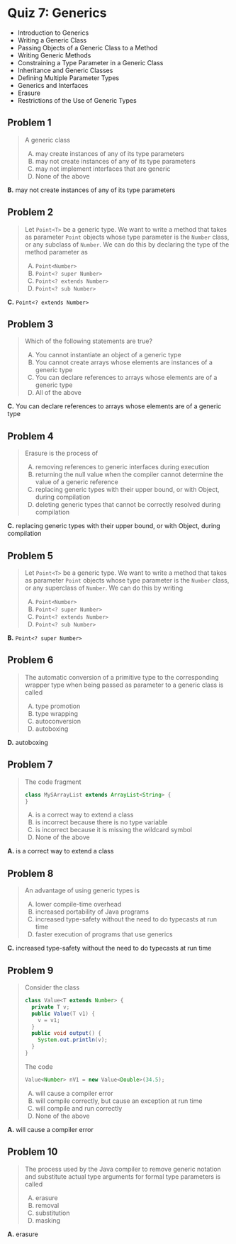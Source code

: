<style type="text/css">ol { list-style-type: upper-alpha; }</style>

# Quiz 7: Generics

- Introduction to Generics
- Writing a Generic Class
- Passing Objects of a Generic Class to a Method
- Writing Generic Methods
- Constraining a Type Parameter in a Generic Class
- Inheritance and Generic Classes
- Defining Multiple Parameter Types
- Generics and Interfaces
- Erasure
- Restrictions of the Use of Generic Types

## Problem 1

> A generic class
>
> 1.  may create instances of any of its type parameters
> 1.  may not create instances of any of its type parameters
> 1.  may not implement interfaces that are generic
> 1.  None of the above

**B.** may not create instances of any of its type parameters

## Problem 2

> Let `Point<T>` be a generic type. We want to write a method that takes as
  parameter `Point` objects whose type parameter is the `Number` class, or any
  subclass of `Number`. We can do this by declaring the type of the method
  parameter as
>
> 1.  `Point<Number>`
> 1.  `Point<? super Number>`
> 1.  `Point<? extends Number>`
> 1.  `Point<? sub Number>`

**C.** `Point<? extends Number>`

## Problem 3

> Which of the following statements are true?
>
> 1.  You cannot instantiate an object of a generic type
> 1.  You cannot create arrays whose elements are instances of a generic type
> 1.  You can declare references to arrays whose elements are of a generic type
> 1.  All of the above

**C.** You can declare references to arrays whose elements are of a generic type

## Problem 4

> Erasure is the process of
>
> 1.  removing references to generic interfaces during execution
> 1.  returning the null value when the compiler cannot determine the value of a
      generic reference
> 1.  replacing generic types with their upper bound, or with Object, during
      compilation
> 1.  deleting generic types that cannot be correctly resolved during
      compilation

**C.** replacing generic types with their upper bound, or with Object, during
compilation

## Problem 5

> Let `Point<T>` be a generic type. We want to write a method that takes as
  parameter `Point` objects whose type parameter is the `Number` class, or any
  superclass of `Number`. We can do this by writing
>
> 1.  `Point<Number>`
> 1.  `Point<? super Number>`
> 1.  `Point<? extends Number>`
> 1.  `Point<? sub Number>`

**B.** `Point<? super Number>`

## Problem 6

> The automatic conversion of a primitive type to the corresponding wrapper type
  when being passed as parameter to a generic class is called
>
> 1.  type promotion
> 1.  type wrapping
> 1.  autoconversion
> 1.  autoboxing

**D.** autoboxing

## Problem 7

> The code fragment
>
> ```java
> class MySArrayList extends ArrayList<String> {
> }
> ```
>
> 1.  is a correct way to extend a class
> 1.  is incorrect because there is no type variable
> 1.  is incorrect because it is missing the wildcard symbol
> 1.  None of the above

**A.** is a correct way to extend a class

## Problem 8

> An advantage of using generic types is
>
> 1.  lower compile-time overhead
> 1.  increased portability of Java programs
> 1.  increased type-safety without the need to do typecasts at run time
> 1.  faster execution of programs that use generics

**C.** increased type-safety without the need to do typecasts at run time

## Problem 9

> Consider the class
>
> ```java
> class Value<T extends Number> {
>   private T v;
>   public Value(T v1) {
>     v = v1;
>   }
>   public void output() {
>     System.out.println(v);
>   }
> }
> ```
>
> The code
>
> ```java
> Value<Number> nV1 = new Value<Double>(34.5);
> ```
>
> 1.  will cause a compiler error
> 1.  will compile correctly, but cause an exception at run time
> 1.  will compile and run correctly
> 1.  None of the above

**A.** will cause a compiler error

## Problem 10

> The process used by the Java compiler to remove generic notation and
  substitute actual type arguments for formal type parameters is called
>
> 1.  erasure
> 1.  removal
> 1.  substitution
> 1.  masking

**A.** erasure
